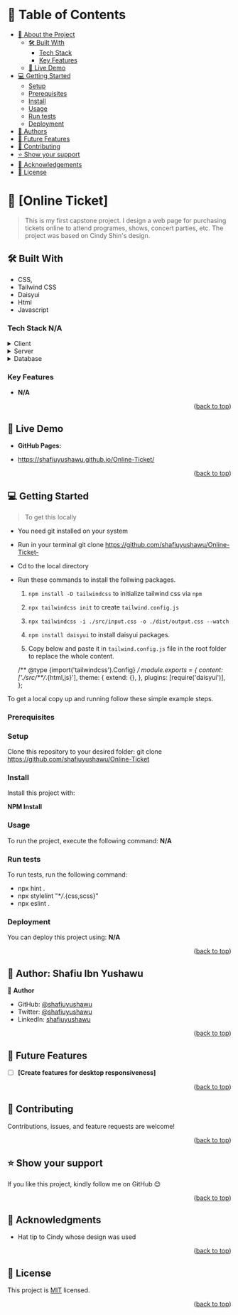 <a name="readme-top"></a>

<!--
HOW TO USE:
This is an example of how you may give instructions on setting up your project locally.

Modify this file to match your project and remove sections that don't apply.

REQUIRED SECTIONS:
- Table of Contents
- About the Project
  - Built With
  - Live Demo
- Getting Started
- Authors
- Future Features
- Contributing
- Show your support
- Acknowledgements
- License

OPTIONAL SECTIONS:
- FAQ

After you're finished please remove all the comments and instructions!
-->

<div align="center">
  <!-- You are encouraged to replace this logo with your own! Otherwise you can also remove it. -->
  <!-- <img src="" alt="logo" width="140"  height="auto" /> -->
  <br />

</div>

<!-- TABLE OF CONTENTS -->

# 📗 Table of Contents

- [📖 About the Project](#about-project)
  - [🛠 Built With](#built-with)
    - [Tech Stack](#tech-stack)
    - [Key Features](#key-features)
  - [🚀 Live Demo](#live-demo)
- [💻 Getting Started](#getting-started)
  - [Setup](#setup)
  - [Prerequisites](#prerequisites)
  - [Install](#install)
  - [Usage](#usage)
  - [Run tests](#run-tests)
  - [Deployment](#triangular_flag_on_post-deployment)
- [👥 Authors](#authors)
- [🔭 Future Features](#future-features)
- [🤝 Contributing](#contributing)
- [⭐️ Show your support](#support)
- [🙏 Acknowledgements](#acknowledgements)
- [📝 License](#license)

<!-- PROJECT DESCRIPTION -->

# 📖 [Online Ticket] <a name="about-project"></a>
> This is my first capstone project. I design a web page for purchasing tickets online to attend programes, shows, concert parties, etc.
> The project was based on Cindy Shin's design.

## 🛠 Built With 

- CSS, 
- Tailwind CSS
- Daisyui
- Html
- Javascript

### Tech Stack <a name="tech-stack">N/A</a>

<details>
  <summary>Client</summary>
  <ul>
    <li><a href="#">N/A</a></li>
  </ul>
</details>

<details>
  <summary>Server</summary>
  <ul>
    <li><a href="#">N/A</a></li>
  </ul>
</details>

<details>
<summary>Database</summary>
  <ul>
    <li><a href="#">N/A</a></li>
  </ul>
</details>

<!-- Features -->

### Key Features <a name="key-features"></a>

- **N/A**

<p align="right">(<a href="#readme-top">back to top</a>)</p>

<!-- LIVE DEMO -->

## 🚀 Live Demo <a name="live-demo"></a>

- **GitHub Pages:**

- https://shafiuyushawu.github.io/Online-Ticket/

<p align="right">(<a href="#readme-top">back to top</a>)</p>

<!-- GETTING STARTED -->

## 💻 Getting Started <a name="getting-started"></a>

> To get this locally 
- You need git installed on your system
- Run in your terminal git clone https://github.com/shafiuyushawu/Online-Ticket-
- Cd to the local directory
- Run these commands to install the follwing packages.
    1. `npm install -D tailwindcss` to initialize tailwind css via `npm`
    2. `npx tailwindcss init` to create `tailwind.config.js`
    3. `npx tailwindcss -i ./src/input.css -o ./dist/output.css --watch`
    4. `npm install daisyui` to install daisyui packages.
   
    5. Copy below and paste it in `tailwind.config.js` file in the root folder to replace the whole content.

    /** @type {import('tailwindcss').Config} */
            module.exports = {
            content: ['./src/**/*.{html,js}'],
            theme: {
                extend: {},
            },
            plugins: [require('daisyui')],
        };


 To get a local copy up and running follow these simple example steps.

### Prerequisites


<!--
Example command:

```sh
 gem install rails
```
 -->

### Setup

Clone this repository to your desired folder:
git clone https://github.com/shafiuyushawu/Online-Ticket

<!--
Example commands:

```sh
  cd my-folder
  git clone git@github.com:myaccount/my-project.git
```
--->

### Install

Install this project with:

**NPM Install**

<!--
Example command:

```sh
  cd my-project
  gem install
```
--->

### Usage

To run the project, execute the following command: **N/A**

<!--
Example command:

```sh
  rails server
```
--->

### Run tests

To run tests, run the following command:

- npx hint . 
- npx stylelint "\*_/_.{css,scss}"
- npx eslint .

<!--
Example command:

```sh
  bin/rails test test/models/article_test.rb
```
--->

### Deployment

You can deploy this project using: **N/A**

<!--
Example:

```sh

```
 -->

<p align="right">(<a href="#readme-top">back to top</a>)</p>
<!-- AUTHOR -->

## 👥 Author: <a name="authors">Shafiu Ibn Yushawu</a>

👤 **Author**

- GitHub: [@shafiuyushawu](https://github.com/shafiuyushawu)
- Twitter: [@shafiuyushawu](https://twitter.com/shafiuyushawu)
- LinkedIn: [shafiuyushawu](https://www.linkedin.com/in/shafiu-ibn-yushawu-610883164/)

<p align="right">(<a href="#readme-top">back to top</a>)</p>
<!-- FUTURE FEATURES -->

## 🔭 Future Features <a name="future-features"></a>

- [ ] **[Create features for desktop responsiveness]**

<p align="right">(<a href="#readme-top">back to top</a>)</p>

<!-- CONTRIBUTING -->

## 🤝 Contributing <a name="contributing"></a>

Contributions, issues, and feature requests are welcome!

<p align="right">(<a href="#readme-top">back to top</a>)</p>

<!-- SUPPORT -->

## ⭐️ Show your support <a name="support"></a>

If you like this project, kindly follow me on GitHub 😊

<p align="right">(<a href="#readme-top">back to top</a>)</p>

<!-- ACKNOWLEDGEMENTS -->

## 🙏 Acknowledgments <a name="acknowledgements"></a>

- Hat tip to Cindy whose design was used


<p align="right">(<a href="#readme-top">back to top</a>)</p>
<!-- LICENSE -->

## 📝 License <a name="license"></a>

This project is [MIT](./LICENSE) licensed.

<p align="right">(<a href="#readme-top">back to top</a>)</p>
